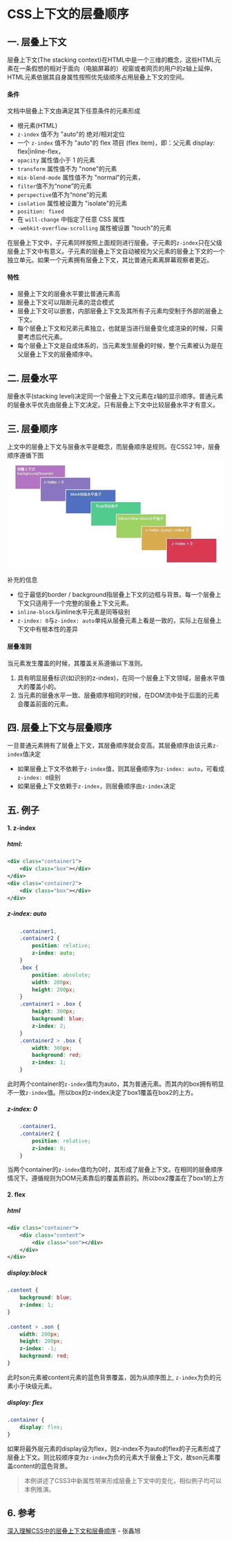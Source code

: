 # CSS上下文的层叠顺序

## 一. 层叠上下文
层叠上下文(The stacking context)在HTML中是一个三维的概念，这些HTML元素在一条假想的相对于面向（电脑屏幕的）视窗或者网页的用户的z轴上延伸，HTML元素依据其自身属性按照优先级顺序占用层叠上下文的空间。

#### 条件
文档中层叠上下文由满足其下任意条件的元素形成
- 根元素(HTML)
- `z-index` 值不为 "auto"的 绝对/相对定位
- 一个 `z-index` 值不为 "auto"的 flex 项目 (flex item)，即：父元素 display: flex|inline-flex，
- `opacity` 属性值小于 1 的元素
- `transform` 属性值不为 "none"的元素
- `mix-blend-mode` 属性值不为 "normal"的元素，
- `filter`值不为“none”的元素
- `perspective`值不为“none”的元素
- `isolation` 属性被设置为 "isolate"的元素
- `position: fixed`
- 在 `will-change` 中指定了任意 CSS 属性
- `-webkit-overflow-scrolling` 属性被设置 "touch"的元素

在层叠上下文中，子元素同样按照上面规则进行层叠。子元素的`z-index`只在父级层叠上下文中有意义。子元素的层叠上下文自动被视为父元素的层叠上下文的一个独立单元。如果一个元素拥有层叠上下文，其比普通元素离屏幕观察者更近。

#### 特性
- 层叠上下文的层叠水平要比普通元素高
- 层叠上下文可以阻断元素的混合模式
- 层叠上下文可以嵌套，内部层叠上下文及其所有子元素均受制于外部的层叠上下文。
- 每个层叠上下文和兄弟元素独立，也就是当进行层叠变化或渲染的时候，只需要考虑后代元素。
- 每个层叠上下文是自成体系的，当元素发生层叠的时候，整个元素被认为是在父层叠上下文的层叠顺序中。

## 二. 层叠水平
层叠水平(stacking level)决定同一个层叠上下文元素在z轴的显示顺序。普通元素的层叠水平优先由层叠上下文决定。只有层叠上下文中比较层叠水平才有意义。

## 三. 层叠顺序
上文中的层叠上下文与层叠水平是概念，而层叠顺序是规则。在CSS2.1中，层叠顺序遵循下图
![avatar](./1.png)

补充的信息
- 位于最低的border / background指层叠上下文的边框与背景。每一个层叠上下文只适用于一个完整的层叠上下文元素。
- `inline-block`与inline水平元素是同等级别
- `z-index: 0`与`z-index: auto`单纯从层叠元素上看是一致的，实际上在层叠上下文中有根本性的差异

#### 层叠准则
当元素发生覆盖的时候，其覆盖关系遵循以下准则。
1. 具有明显层叠标识(如识别的z-index)，在同一个层叠上下文领域，层叠水平值大的覆盖小的。
2. 当元素的层叠水平一致、层叠顺序相同的时候，在DOM流中处于后面的元素会覆盖前面的元素。

## 四. 层叠上下文与层叠顺序
一旦普通元素拥有了层叠上下文，其层叠顺序就会变高。其层叠顺序由该元素`z-index`值决定
- 如果层叠上下文不依赖于`z-index`值，则其层叠顺序为`z-index: auto`，可看成`z-index: 0`级别
- 如果层叠上下文依赖于`z-index`，则层叠顺序由`z-index`决定

## 五. 例子
#### 1. z-index
##### html: 
```xml
<div class="container1">
    <div class="box"></div>
</div>
<div class="container2">
    <div class="box"></div>
</div>
```

##### z-index: auto 
```css
    .container1,
    .container2 {
        position: relative;
        z-index: auto;
    }
    .box {
        position: absolute;
        width: 200px;
        height: 200px;
    }
    .container1 > .box {
        height: 300px;
        background: blue;
        z-index: 2;
    }
    .container2 > .box {
        width: 300px;
        background: red;
        z-index: 1;
    }
```

此时两个container的`z-index`值均为auto，其为普通元素。而其内的box拥有明显不一致`z-index`值。所以box的z-index决定了box1覆盖在box2的上方。

##### z-index: 0 
```css
    .container1,
    .container2 {
        position: relative;
        z-index: 0;
    }
```

当两个container的`z-index`值均为0时，其形成了层叠上下文。在相同的层叠顺序情况下。遵循规则为DOM元素靠后的覆盖靠前的。所以box2覆盖在了box1的上方

#### 2. flex
##### html
```xml
<div class="container">
    <div class="content">
        <div class="son"></div>
    </div>
</div>
```

##### display:block
```css
.content {
    background: blue;
    z-index: 1;
}

.content > .son {
    width: 200px;
    height: 200px;
    z-index: -1;
    background: red;
}
```

此时son元素被content元素的蓝色背景覆盖，因为从顺序图上, `z-index`为负的元素小于块级元素。

##### display: flex
```css
.container {
    display: flex;
}
```
如果将最外层元素的display设为flex，则z-index不为auto的flex的子元素形成了层叠上下文。则比较顺序变为`z-index`为负的元素大于层叠上下文，故son元素覆盖content的蓝色背景。

> 本例讲述了CSS3中新属性带来形成层叠上下文中的变化，相似例子均可以本例推演。

## 6. 参考

[深入理解CSS中的层叠上下文和层叠顺序](https://www.zhangxinxu.com/wordpress/2016/01/understand-css-stacking-context-order-z-index/) - 张鑫旭